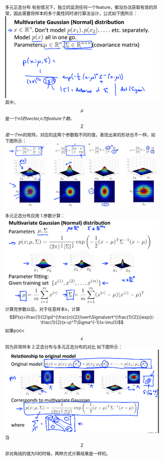 多元正态分布
有些情况下，独立的监测任何一个feature，都没办法获取有效的异常，因此需要将样本的多个属性同时进行算法设计，公式如下图所示：
![](/机器学习/images/86.png)
其中，$$\mu$$是一个n*1的vector,n为feature个数。$$\Sigma$$是一个n*n的矩阵，对应的这两个参数取不同的值，表现出来的形状也不一样，如下图所示：
![](/机器学习/images/87.png)

多元正态分布应用
1.参数计算：
![](/机器学习/images/88.png)
计算完参数以后，对于任意样本x，计算$$P(x)=\frac{1}{(2\pi)^{\frac{n}{2}}\vert\Sigma\vert^{\frac{1}{2}}}exp{(-\frac{1}{2}(x-u)^T\Sigma^{-1}(x-\mu))}$$ 如果p(x)<$$\epsilon$$则为异常样本
2.正态分布与多元正态分布的对比
如下图所示：
![](/机器学习/images/89.png)
当$$\Sigma$$非对角线的值为0的时候，两种方式计算结果是一样的。